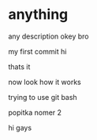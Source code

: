 # anything
any description
okey bro

my first commit
hi

thats it

now look how it works

trying to use git bash

popitka nomer 2

hi gays